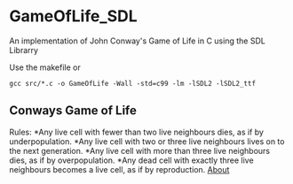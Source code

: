 # GameOfLife_SDL
An implementation of John Conway's Game of Life in C using the SDL Librarry

Use the makefile or
```
gcc src/*.c -o GameOfLife -Wall -std=c99 -lm -lSDL2 -lSDL2_ttf
```
## Conways Game of Life
Rules:
    *Any live cell with fewer than two live neighbours dies, as if by underpopulation.
    *Any live cell with two or three live neighbours lives on to the next generation.
    *Any live cell with more than three live neighbours dies, as if by overpopulation.
    *Any dead cell with exactly three live neighbours becomes a live cell, as if by reproduction.
<a href="https://en.wikipedia.org/wiki/Conway%27s_Game_of_Life">About<a>
